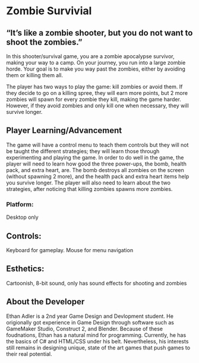 # Zombie Survivial

## “It’s like a zombie shooter, but you do not want to shoot the zombies.”
In this shooter/survival game, you are a zombie apocalypse survivor, making your way to a camp. On your journey, you run into a large zombie horde. Your goal is to make you way past the zombies, either by avoiding them or killing them all. 

The player has two ways to play the game: kill zombies or avoid them. If they decide to go on a killing spree, they will earn more points, but 2 more zombies will spawn for every zombie they kill, making the game harder. However, if they avoid zombies and only kill one when necessary, they will survive longer.

## Player Learning/Advancement
The game will have a control menu to teach them controls but they will not be taught the different strategies; they will learn those through experimenting and playing the game.
In order to do well in the game, the player will need to learn how good the three power-ups, the bomb, health pack, and extra heart, are. The bomb destroys all zombies on the screen (without spawning 2 more), and the health pack and extra heart items help you survive longer. The player will also need to learn about the two strategies, after noticing that killing zombies spawns more zombies.

### Platform: 
Desktop only

## Controls: 
Keyboard for gameplay. Mouse for menu navigation

## Esthetics: 
Cartoonish, 8-bit sound, only has sound effects for shooting and zombies

## About the Developer
Ethan Adler is a 2nd year Game Design and Devlopment student. He origionally got experience in Game Design through software such as GameMaker Studio, Construct 2, and Blender. Because of these foudnations, Ethan has a natural mind for programming. Currently, he has the basics of C# and HTML/CSS under his belt. Nevertheless, his interests still remains in designing unique, state of the art games that push games to their real potential.
